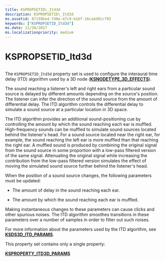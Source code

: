 ```yaml
---
title: KSPROPSETID\_Itd3d
description: KSPROPSETID\_Itd3d
ms.assetid: 87159be4-740e-47c9-b16f-16ca4d01c793
keywords: ["KSPROPSETID_Itd3d"]
ms.date: 11/28/2017
ms.localizationpriority: medium
---
```


# KSPROPSETID\_Itd3d


## <span id="ddk_kspropsetid_itd3d_ks"></span><span id="DDK_KSPROPSETID_ITD3D_KS"></span>


The `KSPROPSETID_Itd3d` property set is used to configure the interaural time delay (ITD) algorithm used by a 3D node ([**KSNODETYPE\_3D\_EFFECTS**](ksnodetype-3d-effects.md)).

The sound reaching a listener's left and right ears from a particular sound source is delayed by different amounts depending on the source's position. The listener can infer the direction of the sound source from the amount of differential delay. The ITD algorithm controls the differential delay to simulate a sound source at a particular location in 3D space.

The ITD algorithm provides an additional sound-positioning cue by controlling the amount by which the sound reaching each ear is muffled. High-frequency sounds can be muffled to simulate sound sources located behind the listener's head. For a sound source located near the right ear, for example, the sound reaching the left ear is more muffled than that reaching the right ear. A muffled sound is produced by combining the original signal from the sound source in some proportion with a low-pass filtered version of the same signal. Attenuating the original signal while increasing the contribution from the low-pass filtered version simulates the effect of moving the simulated sound source further behind the listener's head.

When the position of a sound source changes, the following parameters must be updated:

-   The amount of delay in the sound reaching each ear.

-   The amount by which the sound reaching each ear is muffled.

Making instantaneous changes to these parameters can cause clicks and other spurious noises. The ITD algorithm smoothes transitions in these parameters over a number of samples in order to filter out such noises.

For more information about the parameters used by the ITD algorithm, see [**KSDS3D\_ITD\_PARAMS**](/windows-hardware/drivers/ddi/ksmedia/ns-ksmedia-ksds3d_itd_params).

This property set contains only a single property:

[**KSPROPERTY\_ITD3D\_PARAMS**](ksproperty-itd3d-params.md)

 

